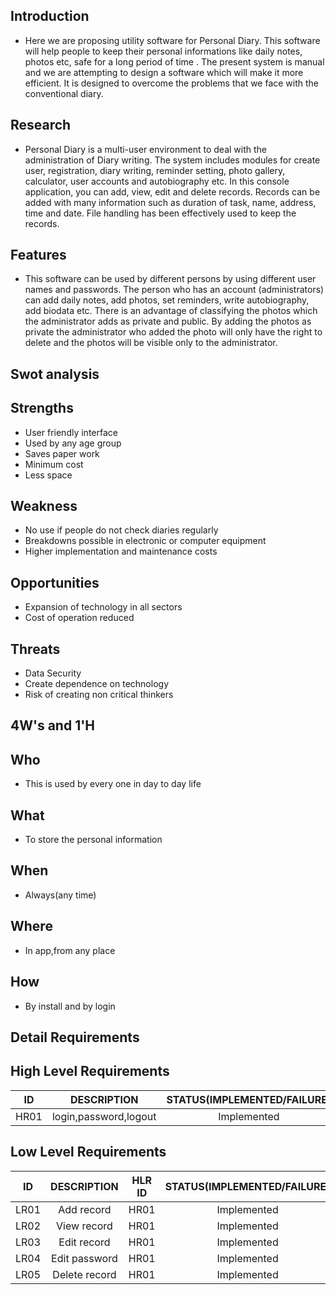 ## Introduction

* Here we are proposing utility software for Personal Diary. This software will help people to keep their personal informations like daily notes, photos etc, safe for a long period of time . The present system is manual and we are attempting to design a software which will make it more efficient. It is designed to overcome the problems that we face with the conventional diary.

## Research

* Personal Diary is a multi-user environment to deal with the administration of Diary writing. The system includes modules for create user, registration, diary writing, reminder setting, photo gallery, calculator, user accounts and autobiography etc.
In this console application, you can add, view, edit and delete records. Records can be added with many information such as duration of task, name, address, time and date. File handling has been effectively used to keep the records.

## Features

* This software can be used by different persons by using different user names and passwords. The person who has an account (administrators) can add daily notes, add photos, set reminders, write autobiography, add biodata etc. There is an advantage of classifying the photos which the administrator adds as private and public. By adding the photos as private the administrator who added the photo will only have the right to delete and the photos will be visible only to the administrator.

## Swot analysis
## Strengths
* User friendly interface
* Used by any age group
* Saves paper work
* Minimum cost
* Less space

## Weakness
* No use if people do not check diaries regularly
* Breakdowns possible in electronic or computer equipment
* Higher implementation and maintenance costs

## Opportunities
* Expansion of technology in all sectors
* Cost of operation reduced

## Threats
* Data Security
* Create dependence on technology
* Risk of creating non critical thinkers

## 4W's and 1'H
## Who
* This is used by every one in day to day life
## What
* To store the personal information
## When
* Always(any time)
## Where
* In app,from any place
## How
* By install and by login

## Detail Requirements
## High Level Requirements
| ID | DESCRIPTION | STATUS(IMPLEMENTED/FAILURE) |
| :--: | :---: | :----:| 
| HR01 | login,password,logout | Implemented |

## Low Level Requirements
| ID | DESCRIPTION | HLR ID | STATUS(IMPLEMENTED/FAILURE) |
| :--:| :---: | :---: | :----: |
| LR01 | Add record | HR01 | Implemented |
| LR02 | View record | HR01 | Implemented |
| LR03 | Edit record | HR01 | Implemented |
| LR04 | Edit password | HR01 | Implemented |
| LR05 | Delete record | HR01 | Implemented |
